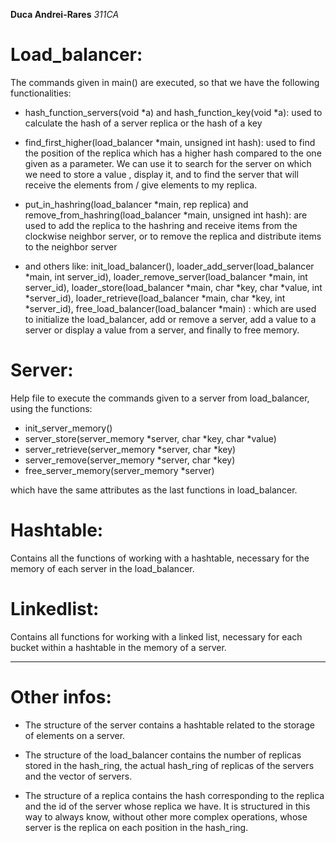 **Duca Andrei-Rares**
*311CA*

# Load_balancer:
The commands given in main() are executed, so that we have the following functionalities:

  * hash_function_servers(void *a) and hash_function_key(void *a): used to calculate the hash of a server replica or the hash of a key

  * find_first_higher(load_balancer *main, unsigned int hash): used to find the position of the replica which has a higher hash compared to the one given as a parameter. We can use it to search for the server on which we need to store a value , display it, and to find the server that will receive the elements from / give elements to my replica.

  * put_in_hashring(load_balancer *main, rep replica) and remove_from_hashring(load_balancer *main, unsigned int hash): are used to add the replica to the hashring and receive items from the clockwise neighbor server, or to remove the replica and distribute items to the neighbor server

  * and others like: init_load_balancer(), loader_add_server(load_balancer *main, int server_id), loader_remove_server(load_balancer *main, int server_id), loader_store(load_balancer *main, char *key, char *value, int *server_id),  loader_retrieve(load_balancer *main, char *key, int *server_id),  free_load_balancer(load_balancer *main) : which are used to initialize the load_balancer, add or remove a server, add a value to a server or display a value from a server, and finally to free memory.

# Server:
Help file to execute the commands given to a server from load_balancer, using the functions:

  * init_server_memory()
  * server_store(server_memory *server, char *key, char *value)
  * server_retrieve(server_memory *server, char *key)
  * server_remove(server_memory *server, char *key)
  * free_server_memory(server_memory *server)
  
which have the same attributes as the last functions in load_balancer.

# Hashtable:
Contains all the functions of working with a hashtable, necessary for the memory of each server in the load_balancer.

# Linkedlist:
Contains all functions for working with a linked list, necessary for each bucket within a hashtable in the memory of a server.

--------------------------------------------------------------------------------

# Other infos:
  	
  * The structure of the server contains a hashtable related to the storage of elements on a server.

  * The structure of the load_balancer contains the number of replicas stored in the hash_ring, the actual hash_ring of replicas of the servers and the vector of servers.

  * The structure of a replica contains the hash corresponding to the replica and the id of the server whose replica we have. It is structured in this way to always know, without other more complex operations, whose server is the replica on each position in the hash_ring.
